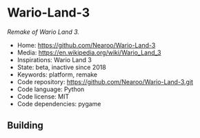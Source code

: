 # Wario-Land-3

_Remake of Wario Land 3._

- Home: https://github.com/Nearoo/Wario-Land-3
- Media: https://en.wikipedia.org/wiki/Wario_Land_3
- Inspirations: Wario Land 3
- State: beta, inactive since 2018
- Keywords: platform, remake
- Code repository: https://github.com/Nearoo/Wario-Land-3.git
- Code language: Python
- Code license: MIT
- Code dependencies: pygame

## Building
